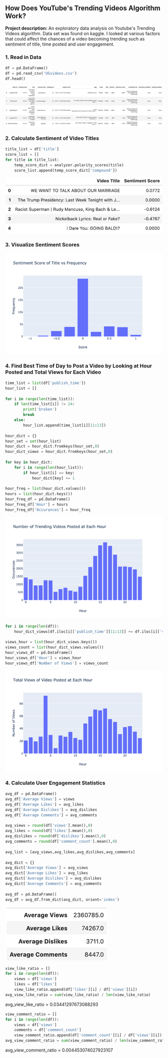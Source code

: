 ## How Does YouTube's Trending Videos Algorithm Work?

**Project description:** An exploratory data analysis on Youtube's Trending Videos algorithm. Data set was found on kaggle. I looked at various factors that could affect the chances of a video becoming trending such as sentiment of title, time posted and user engagement. 

### 1. Read in Data

```python
df = pd.DataFrame()
df = pd.read_csv('USvideos.csv')
df.head()
```
<img src="images/youtube_df1.png?raw=true"/>

### 2. Calculate Sentiment of Video Titles

```python
title_list = df['title']
score_list = []
for title in title_list:
    temp_score_dict = analyzer.polarity_scores(title)
    score_list.append(temp_score_dict['compound'])
```
<img src="images/title_df.png?raw=true">

### 3. Visualize Sentiment Scores
<img src="images/sent_graph.png?raw=true"/>


### 4. Find Best Time of Day to Post a Video by Looking at Hour Posted and Total Views for Each Video

```python
time_list = list(df['publish_time'])
hour_list = []

for i in range(len(time_list)):
    if len(time_list[i]) != 24:
        print('broken')
        break
    else:
        hour_list.append(time_list[i][11:13])
        
hour_dict = {}
hour_set = set(hour_list)
hour_dict = hour_dict.fromkeys(hour_set,0)
hour_dict_views = hour_dict.fromkeys(hour_set,0)

for key in hour_dict:
    for i in range(len(hour_list)):
        if hour_list[i] == key:
            hour_dict[key] += 1

hour_freq = list(hour_dict.values())
hours = list(hour_dict.keys())
hour_freq_df = pd.DataFrame()
hour_freq_df['Hour'] = hours
hour_freq_df['Occurances'] = hour_freq
```
<img src="images/newplot(5).png?raw=true">

```python
for i in range(len(df)):
    hour_dict_views[df.iloc[i]['publish_time'][11:13]] += df.iloc[i]['views']

views_hour = list(hour_dict_views.keys())
views_count = list(hour_dict_views.values())
hour_views_df = pd.DataFrame()
hour_views_df['Hour'] = views_hour
hour_views_df['Number of Views'] = views_count

```
<img src="images/newplot(6).png?raw=true">






### 4. Calculate User Engagement Statistics

```python
avg_df = pd.DataFrame()
avg_df['Average Views'] = views
avg_df['Average Likes'] = avg_likes
avg_df['Average Dislikes'] = avg_dislikes
avg_df['Average Comments'] = avg_comments

avg_views = round(df['views'].mean(),0)
avg_likes = round(df['likes'].mean(),0)
avg_dislikes = round(df['dislikes'].mean(),0)
avg_comments = round(df['comment_count'].mean(),0)

avg_list = [avg_views,avg_likes,avg_dislikes,avg_comments]

avg_dict = {}
avg_dict['Average Views'] = avg_views
avg_dict['Average Likes'] = avg_likes
avg_dict['Average Dislikes'] = avg_dislikes
avg_dict['Average Comments'] = avg_comments

avg_df = pd.DataFrame()
avg_df = avg_df.from_dict(avg_dict, orient='index')


```
<img src="images/user_eng.png?raw=true">

```python
view_like_ratio = []
for i in range(len(df)):
    views = df['views']
    likes = df['likes']
    view_like_ratio.append(df['likes'][i] / df['views'][i])
avg_view_like_ratio = sum(view_like_ratio) / len(view_like_ratio)

```
avg_view_like_ratio = 0.03441297673088293

```python
view_comment_ratio = []
for i in range(len(df)):
    views = df['views']
    comments = df['comment_count']
    view_comment_ratio.append(df['comment_count'][i] / df['views'][i])
avg_view_comment_ratio = sum(view_comment_ratio) / len(view_comment_ratio)

```
avg_view_comment_ratio = 0.004453074027923107
